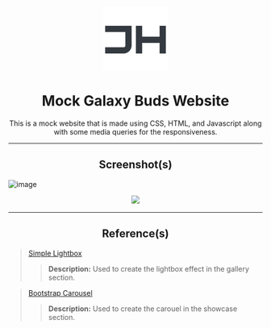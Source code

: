 <div align="center">
    <a href="https://www.jaydonhashimoto.dev"><img src="/README_ASSETS/JH.png"/></a>
</div>
<h1 align="center">Mock Galaxy Buds Website</h1>

<p align="center">
    This is a mock website that is made using CSS, HTML, and Javascript along with some media queries for the responsiveness.
</p>

---

<h2 align="center">Screenshot(s)</h2>

![image](/README_ASSETS/D8uLoKf93o.gif)

<div align="center">
    <img src="/README_ASSETS/bfHSwvQ0T8.gif"/>
</div>

---

<h2 align="center">Reference(s)</h2>

> [Simple Lightbox](https://simplelightbox.com/)
>
> > **Description:** Used to create the lightbox effect in the gallery section.

> [Bootstrap Carousel](https://getbootstrap.com/docs/4.0/components/carousel//)
>
> > **Description:** Used to create the carouel in the showcase section.
